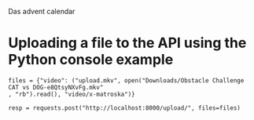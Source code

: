 Das advent calendar

# Uploading a file to the API using the Python console example
```
files = {"video": ("upload.mkv", open("Downloads/Obstacle Challenge CAT vs DOG-e8QtsyNXvFg.mkv"
, "rb").read(), "video/x-matroska")}

resp = requests.post("http://localhost:8000/upload/", files=files)

```
